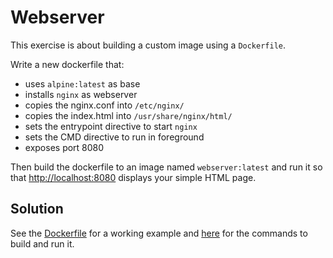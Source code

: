 # Webserver

This exercise is about building a custom image using a `Dockerfile`.

Write a new dockerfile that:
- uses `alpine:latest` as base
- installs `nginx` as webserver
- copies the nginx.conf into `/etc/nginx/`
- copies the index.html into `/usr/share/nginx/html/`
- sets the entrypoint directive to start `nginx`
- sets the CMD directive to run in foreground
- exposes port 8080

Then build the dockerfile to an image named `webserver:latest` and run it so that [http://localhost:8080](http://localhost:8080) displays your simple HTML page.

## Solution

See the [Dockerfile](./Dockerfile) for a working example and [here](./solution.md) for the commands to build and run it.